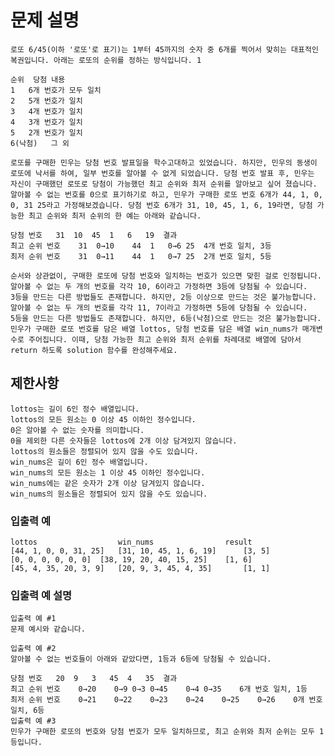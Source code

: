 # 문제 설명
    로또 6/45(이하 '로또'로 표기)는 1부터 45까지의 숫자 중 6개를 찍어서 맞히는 대표적인 복권입니다. 아래는 로또의 순위를 정하는 방식입니다. 1
    
    순위	당첨 내용
    1	6개 번호가 모두 일치
    2	5개 번호가 일치
    3	4개 번호가 일치
    4	3개 번호가 일치
    5	2개 번호가 일치
    6(낙첨)	그 외
    
    로또를 구매한 민우는 당첨 번호 발표일을 학수고대하고 있었습니다. 하지만, 민우의 동생이 로또에 낙서를 하여, 일부 번호를 알아볼 수 없게 되었습니다. 당첨 번호 발표 후, 민우는 자신이 구매했던 로또로 당첨이 가능했던 최고 순위와 최저 순위를 알아보고 싶어 졌습니다.
    알아볼 수 없는 번호를 0으로 표기하기로 하고, 민우가 구매한 로또 번호 6개가 44, 1, 0, 0, 31 25라고 가정해보겠습니다. 당첨 번호 6개가 31, 10, 45, 1, 6, 19라면, 당첨 가능한 최고 순위와 최저 순위의 한 예는 아래와 같습니다.
    
    당첨 번호	31	10	45	1	6	19	결과
    최고 순위 번호	31	0→10	44	1	0→6	25	4개 번호 일치, 3등
    최저 순위 번호	31	0→11	44	1	0→7	25	2개 번호 일치, 5등
    
    순서와 상관없이, 구매한 로또에 당첨 번호와 일치하는 번호가 있으면 맞힌 걸로 인정됩니다.
    알아볼 수 없는 두 개의 번호를 각각 10, 6이라고 가정하면 3등에 당첨될 수 있습니다.
    3등을 만드는 다른 방법들도 존재합니다. 하지만, 2등 이상으로 만드는 것은 불가능합니다.
    알아볼 수 없는 두 개의 번호를 각각 11, 7이라고 가정하면 5등에 당첨될 수 있습니다.
    5등을 만드는 다른 방법들도 존재합니다. 하지만, 6등(낙첨)으로 만드는 것은 불가능합니다.
    민우가 구매한 로또 번호를 담은 배열 lottos, 당첨 번호를 담은 배열 win_nums가 매개변수로 주어집니다. 이때, 당첨 가능한 최고 순위와 최저 순위를 차례대로 배열에 담아서 return 하도록 solution 함수를 완성해주세요.

## 제한사항
    lottos는 길이 6인 정수 배열입니다.
    lottos의 모든 원소는 0 이상 45 이하인 정수입니다.
    0은 알아볼 수 없는 숫자를 의미합니다.
    0을 제외한 다른 숫자들은 lottos에 2개 이상 담겨있지 않습니다.
    lottos의 원소들은 정렬되어 있지 않을 수도 있습니다.
    win_nums은 길이 6인 정수 배열입니다.
    win_nums의 모든 원소는 1 이상 45 이하인 정수입니다.
    win_nums에는 같은 숫자가 2개 이상 담겨있지 않습니다.
    win_nums의 원소들은 정렬되어 있지 않을 수도 있습니다.

### 입출력 예
    lottos	                win_nums	            result
    [44, 1, 0, 0, 31, 25]	[31, 10, 45, 1, 6, 19]	    [3, 5]
    [0, 0, 0, 0, 0, 0]	[38, 19, 20, 40, 15, 25]    [1, 6]
    [45, 4, 35, 20, 3, 9]	[20, 9, 3, 45, 4, 35]	    [1, 1]
### 입출력 예 설명
    입출력 예 #1
    문제 예시와 같습니다.
    
    입출력 예 #2
    알아볼 수 없는 번호들이 아래와 같았다면, 1등과 6등에 당첨될 수 있습니다.
    
    당첨 번호	20	9	3	45	4	35	결과
    최고 순위 번호	0→20	0→9	0→3	0→45	0→4	0→35	6개 번호 일치, 1등
    최저 순위 번호	0→21	0→22	0→23	0→24	0→25	0→26	0개 번호 일치, 6등
    입출력 예 #3
    민우가 구매한 로또의 번호와 당첨 번호가 모두 일치하므로, 최고 순위와 최저 순위는 모두 1등입니다.